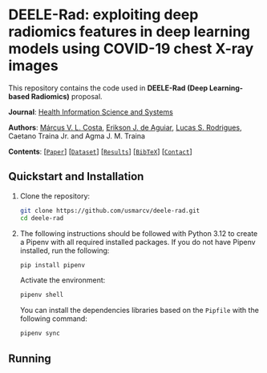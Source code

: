 # DEELE-Rad: exploiting deep radiomics features in deep learning models using COVID-19 chest X-ray images

This repository contains the code used in **DEELE-Rad (Deep Learning-based Radiomics)** proposal.

**Journal**: [Health Information Science and Systems](https://link.springer.com/journal/13755)

**Authors**: [Márcus V. L. Costa](https://github.com/usmarcv), [Erikson J. de Aguiar](https://github.com/eriksonJAguiar), [Lucas S. Rodrigues](https://github.com/lsrusp), Caetano Traina Jr. and Agma J. M. Traina

**Contents**: [[`Paper`](https://link.springer.com/article/10.1007/s13755-024-00330-6)] [[`Dataset`](https://github.com/usmarcv/deele-rad/tree/main/dataset_script)] [[`Results`](#results)] [[`BibTeX`](#citing-us)] [[`Contact`](#contact)]

## Quickstart and Installation

1. Clone the repository:
    ```sh
    git clone https://github.com/usmarcv/deele-rad.git
    cd deele-rad
    ```

2. The following instructions should be followed with Python 3.12 to create a Pipenv with all required installed packages. If you do not have Pipenv installed, run the following:
    ```sh
    pip install pipenv
    ```
    
    Activate the environment:
      ```sh
      pipenv shell
      ```
    
    You can install the dependencies libraries based on the `Pipfile` with the following command:
      ```bash
      pipenv sync
      ```

## Running
